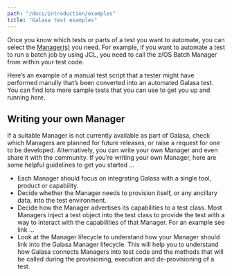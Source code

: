 ```yaml
---
path: "/docs/introduction/examples"
title: "Galasa test examples"
---
```


Once you know which tests or parts of a test you want to automate, you can select the [Manager(s)](../../reference/managers) you need. For example, if you want to automate a test to run a batch job by using JCL, you need to call the z/OS Batch Manager from within your test code.

Here’s an example of a manual test script that a tester might have performed manully that’s been converted into an automated Galasa test. You can find lots more sample tests that you can use to get you up and running _here_.

## Writing your own Manager
If a suitable Manager is not currently available as part of Galasa, check which Managers are planned for future releases, or raise a request for one to be developed. Alternatively, you can write your own Manager and even share it with the community. If you’re writing your own Manager, here are some helpful guidelines to get you started …

  * Each Manager should focus on integrating Galasa with a single tool, product or capability.
  * Decide whether the Manager needs to provision itself, or any ancillary data, into the test environment.
  * Decide how the Manager advertises its capabilities to a test class. Most Managers inject a test object into the test class to provide the test with a way to interact with the capabilities of that Manager.  For an example see link ...
  * Look at the Manager lifecycle to understand how your Manager should link into the Galasa Manager lifecycle.  This will help you to understand how Galasa connects Managers into test code and the methods that will be called during the provisioning, execution and de-provisioning of a test.
